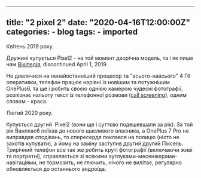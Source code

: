 
---
title: "2 pixel 2"
date: "2020-04-16T12:00:00Z"
categories:
    - blog
tags:
    - imported
---


Квітень 2019 року.

Дружині купується Pixel2 \- на той момент дворічна модель, та і як пише нам [Вікіпедія](https://en.wikipedia.org/wiki/Pixel_2), discontinued April 1, 2019\.

Не дивлячися на ненайостанніший процесор та "всього\-навсього" 4 Гб оперативки, телефон працює нарівні із новішим та потужнішим OnePlus6, та ще і робить своєю однією камерою чудесні фотографії, розпізнає нальоту текст із телефонної розмови ([call screening](https://support.google.com/phoneapp/answer/9118387?hl=en)), одним словом \- краса. 

  

  


Лютий 2020 року.

Купується другий  Pixel2 (вони ще і суттєво подешевшали за рік). За той рік Ванплас6 поїхав до нового щасливого власника, а OnePlus 7 Pro не виправдав сподівань, то спересердя поклався на полицю (ніхто не захотів купувати), а йому на заміну заступив другий другий Піксель. Трирічний телефон все так же робить круті фотографії (включаючи живі та портретні), справляється зі всякими аутлуками\-месенжерами\-навігаціями, не тормозить, не глючить, нічого не вилітає, регулярно обновляється до останнього андроїда.

